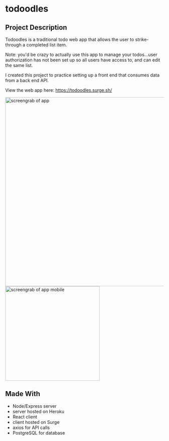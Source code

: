 # todoodles

## Project Description

Todoodles is a traditional todo web app that allows the user to strike-through a completed list item. 

Note: you'd be crazy to actually use this app to manage your todos...user authorization has not been set up so all users have access to, and can edit the same list.

I created this project to practice setting up a front end that consumes data from a back end API. 

View the web app here: https://todoodles.surge.sh/

<img src="https://i.imgur.com/nfcMyKs.png" width="600" alt="screengrab of app">
<img src="https://i.imgur.com/2evJ3pF.png" width="300" alt="screengrab of app mobile">


## Made With
- Node/Express server
- server hosted on Heroku
- React client
- client hosted on Surge
- axios for API calls
- PostgreSQL for database
